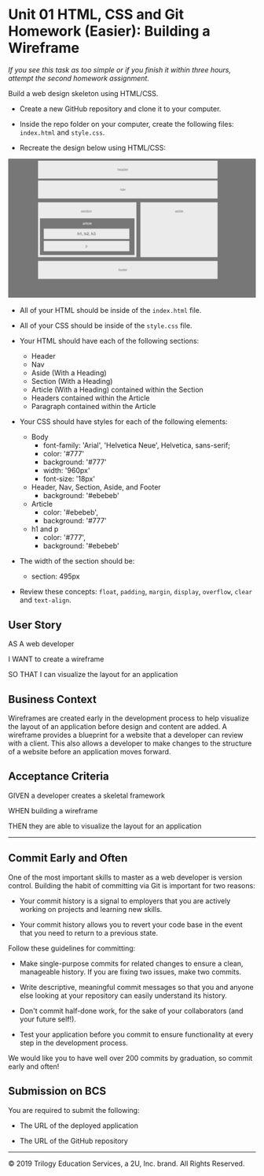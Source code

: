 # Unit 01 HTML, CSS and Git Homework (Easier): Building a Wireframe

_If you see this task as too simple or if you finish it within three hours, attempt the second homework assignment._

Build a web design skeleton using HTML/CSS.

* Create a new GitHub repository and clone it to your computer.

* Inside the repo folder on your computer, create the following files: `index.html` and `style.css`.

* Recreate the design below using HTML/CSS:

![final layout](./Assets/Images/Easier-Layout.png)

* All of your HTML should be inside of the `index.html` file.

* All of your CSS should be inside of the `style.css` file.

* Your HTML should have each of the following sections:

   * Header
   * Nav
   * Aside (With a Heading)
   * Section (With a Heading)
   * Article (With a Heading) contained within the Section
   * Headers contained within the Article
   * Paragraph contained within the Article

* Your CSS should have styles for each of the following elements:

   * Body
     * font-family: 'Arial', 'Helvetica Neue', Helvetica, sans-serif;
     * color: '#777'
     * background: '#777'
     * width: '960px'
     * font-size: '18px'
   * Header, Nav, Section, Aside, and Footer
     * background: '#ebebeb'
   * Article
     * color: '#ebebeb',
     * background: '#777'
   * h1 and p
     * color: '#777',
     * background: '#ebebeb'
     
* The width of the section should be:
   * section: 495px

* Review these concepts: `float`, `padding`, `margin`, `display`, `overflow`, `clear` and `text-align`.

## User Story

AS A web developer

I WANT to create a wireframe

SO THAT I can visualize the layout for an application

## Business Context

Wireframes are created early in the development process to help visualize the layout of an application before design and content are added. A wireframe provides a blueprint for a website that a developer can review with a client. This also allows a developer to make changes to the structure of a website before an application moves forward.

## Acceptance Criteria

GIVEN a developer creates a skeletal framework

WHEN building a wireframe

THEN they are able to visualize the layout for an application

- - -

## Commit Early and Often

One of the most important skills to master as a web developer is version control. Building the habit of committing via Git is important for two reasons:

* Your commit history is a signal to employers that you are actively working on projects and learning new skills.

* Your commit history allows you to revert your code base in the event that you need to return to a previous state.

Follow these guidelines for committing:

* Make single-purpose commits for related changes to ensure a clean, manageable history. If you are fixing two issues, make two commits.

* Write descriptive, meaningful commit messages so that you and anyone else looking at your repository can easily understand its history.

* Don't commit half-done work, for the sake of your collaborators (and your future self!).

* Test your application before you commit to ensure functionality at every step in the development process.

We would like you to have well over 200 commits by graduation, so commit early and often!

## Submission on BCS

You are required to submit the following:

* The URL of the deployed application

* The URL of the GitHub repository

---
© 2019 Trilogy Education Services, a 2U, Inc. brand. All Rights Reserved.
